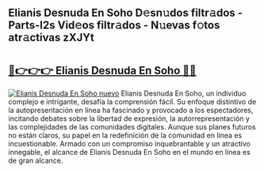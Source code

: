 ## Elianis Desnuda En Soho D𝚎sn𝚞dos filtr𝚊dos - Parts-I2s Vid𝚎os filtr𝚊dos - N𝚞evas f𝚘tos atr𝚊ctivas zXJYt

# <h2><a href="http://mbav43o.tromn.icu/?c=Elianis+Desnuda+En+Soho">🔗👉👉👉 Elianis Desnuda En Soho 🔗🔗</a></h2>

[![Elianis Desnuda En Soho nuevo](https://i.imgur.com/pEAQMta.gif)](http://mbav43o.tromn.icu/?c=Elianis+Desnuda+En+Soho)
Elianis Desnuda En Soho, un individuo complejo e intrigante, desafía la comprensión fácil. Su enfoque distintivo de la autopresentación en línea ha fascinado y provocado a los espectadores, incitando debates sobre la libertad de expresión, la autorrepresentación y las complejidades de las comunidades digitales. Aunque sus planes futuros no están claros, su papel en la redefinición de la comunidad en línea es incuestionable. Armado con un compromiso inquebrantable y un atractivo innegable, el alcance de Elianis Desnuda En Soho en el mundo en línea es de gran alcance.
